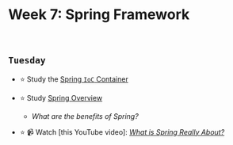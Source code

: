 # Week 7: Spring Framework

<br>

## `Tuesday`
- :star: Study the [Spring `IoC` Container](https://docs.spring.io/spring-framework/docs/3.2.x/spring-framework-reference/html/beans.html)

- :star: Study [Spring Overview](https://www.javatpoint.com/spring-tutorial)
  - *What are the benefits of Spring?* 

- :star: 📹 Watch [this YouTube video]: [*What is Spring Really About?*](https://www.youtube.com/watch?v=gq4S-ovWVlM)

